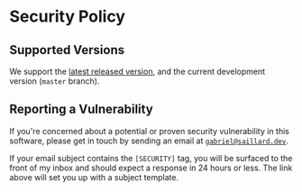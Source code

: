 # Security Policy

## Supported Versions

We support the [latest released version](https://github.com/GitSquared/edex-ui/releases/latest), and the current development version (`master` branch).

## Reporting a Vulnerability

If you're concerned about a potential or proven security vulnerability in this software, please get in touch by sending an email at [`gabriel@saillard.dev`](mailto:%22Gabriel%20SAILLARD%22%20%3Cgabriel%40saillard.dev%3E?subject=%5BSECURITY%5D%20eDEX-UI%20vulnerability%20concern&body=(Please%20describe%20what%20code%20you%20think%20is%20vulnerable%2C%20and%20provide%20a%20way%20to%20reproduce%20the%20issue%20if%20possible)).

If your email subject contains the `[SECURITY]` tag, you will be surfaced to the front of my inbox and should expect a response in 24 hours or less. The link above will set you up with a subject template.
